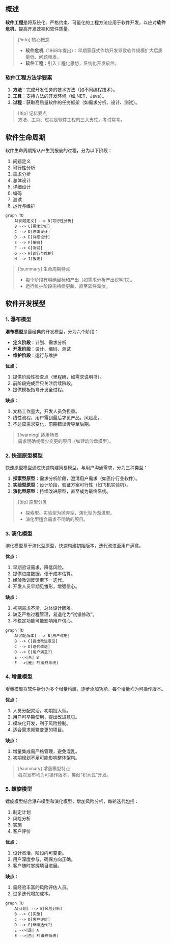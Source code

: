 ## 概述

**软件工程**是将系统化、严格约束、可量化的工程方法应用于软件开发，以应对**软件危机**，提高开发效率和软件质量。

> [!info] 核心概念
> 
> - **软件危机**（1968年提出）：早期家庭式作坊开发导致软件规模扩大后质量低、问题频发。
> - **软件工程**：引入工程化思想，系统化开发软件。

### 软件工程方法学要素

1. **方法**：完成开发任务的技术方法（如不同编程技术）。
2. **工具**：支持方法的开发环境（如.NET、Java）。
3. **过程**：获取高质量软件的任务框架（如需求分析、设计、测试）。

> [!tip] 记忆要点  
> 方法、工具、过程是软件工程的三大支柱，考试常考。

## 软件生命周期

软件生命周期指从产生到报废的过程，分为以下阶段：

1. 问题定义
2. 可行性分析
3. 需求分析
4. 总体设计
5. 详细设计
6. 编码
7. 测试
8. 运行与维护

```mermaid
graph TD
    A[问题定义] --> B[可行性分析]
    B --> C[需求分析]
    C --> D[总体设计]
    D --> E[详细设计]
    E --> F[编码]
    F --> G[测试]
    G --> H[运行与维护]
    H --> I[报废]
```

> [!summary] 生命周期特点
> 
> - 每个阶段有明确目标和产出（如需求分析产出说明书）。
> - 运行维护阶段需持续更新，直至软件淘汰。

## 软件开发模型

### 1. 瀑布模型

**瀑布模型**是最经典的开发模型，分为六个阶段：

- **定义阶段**：计划、需求分析
- **开发阶段**：设计、编码、测试
- **维护阶段**：运行与维护

**优点**：

1. 提供阶段性检查点（里程碑，如需求说明书）。
2. 前阶段完成后只关注后续阶段。
3. 提供模板指导开发全过程。

**缺点**：

1. 文档工作量大，开发人员负担重。
2. 线性流程，用户需到最后才见产品，风险高。
3. 不适应需求变化，前期错误传导至后期。

> [!warning] 适用场景  
> 需求明确或很少变更的项目（如建筑沙盘模型）。

### 2. 快速原型模型

快速原型模型通过快速构建简易模型，与用户沟通需求，分为三种类型：

1. **探索型原型**：需求分析阶段，澄清用户需求（如医疗行业软件）。
2. **实验型原型**：设计阶段，验证方案可行性（如飞机实验机）。
3. **演化型原型**：持续改进原型，直至成为最终系统。

> [!tip] 原型分类
> 
> - 探索型、实验型为抛弃型，演化型为渐进型。
> - 演化型适合需求不明确的项目。

### 3. 演化模型

演化模型基于演化型原型，快速构建初始版本，迭代改进至用户满意。

**优点**：

1. 早期验证需求，降低风险。
2. 提供进度数据，便于成本估算。
3. 经验教训反馈至下一迭代。
4. 开发人员早期见雏形，增强信心。

**缺点**：

1. 初期需求不清，总体设计困难。
2. 缺乏严格过程管理，易退化为“试错修改”。
3. 不稳定功能可能影响用户信心。

```mermaid
graph TD
    A[初始版本] --> B[用户试用]
    B --> C[提出改进意见]
    C --> D[迭代改进]
    D --> E{用户满意?}
    E -->|否| B
    E -->|是| F[最终系统]
```

### 4. 增量模型

增量模型将软件拆分为多个增量构建，逐步添加功能，每个增量均为可操作版本。

**优点**：

1. 人员分配灵活，初期投入低。
2. 用户可早期使用，提出改进意见。
3. 模块化开发，利于风险控制。
4. 适合需求频繁变更的项目。

**缺点**：

1. 增量集成需严格管理，避免混乱。
2. 初期规划不足可能影响整体架构。

> [!summary] 增量模型特点  
> 每次发布均为可操作版本，类似“积木式”开发。

### 5. 螺旋模型

螺旋模型结合瀑布模型和演化模型，增加风险分析，每轮迭代包括：

1. 制定计划
2. 风险分析
3. 实施
4. 客户评价

**优点**：

1. 设计灵活，阶段内可变更。
2. 用户深度参与，确保方向正确。
3. 客户随时掌握项目进展。

**缺点**：

1. 需经验丰富的风险评估人员。
2. 过多迭代增加成本。

```mermaid
graph TD
    A[计划] --> B[风险分析]
    B --> C[实施]
    C --> D[客户评价]
    D --> E{继续迭代?}
    E -->|是| A
    E -->|否| F[最终系统]
```

